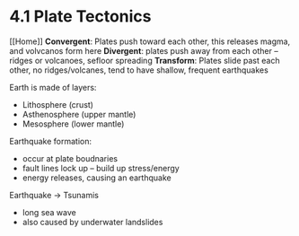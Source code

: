 # 4\.1 Plate Tectonics

[[Home]]
**Convergent**: Plates push toward each other, this releases magma, and volvcanos form here **Divergent**: plates push away from each other – ridges or volcanoes, sefloor spreading **Transform**: Plates slide past each other, no ridges/volcanes, tend to have shallow, frequent earthquakes

Earth is made of layers:

- Lithosphere (crust)
- Asthenosphere (upper mantle)
- Mesosphere (lower mantle)

Earthquake formation:

- occur at plate boudnaries
- fault lines lock up – build up stress/energy
- energy releases, causing an earthquake

Earthquake -> Tsunamis

- long sea wave
- also caused by underwater landslides